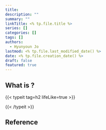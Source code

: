 ```yaml
---
title:
description: ""
summary: ""
linkTitle: <% tp.file.title %>
series: []
categories: []
tags: []
authors:
  - Hyunyoun Jo
lastmod: <% tp.file.last_modified_date() %>
date: <% tp.file.creation_date() %>
draft: false
featured: true
---
```


## What is ?

{{< typeit tag=h2 lifeLike=true >}}

{{< /typeit >}}

## Reference
